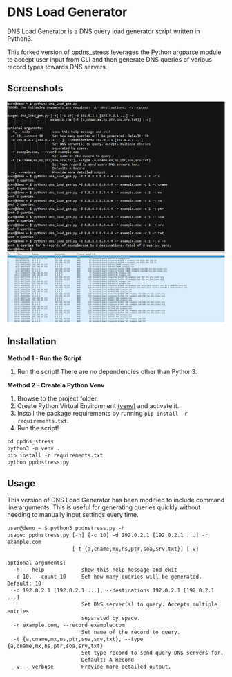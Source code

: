 # DNS Load Generator

DNS Load Generator is a DNS query load generator script written in Python3.

This forked version of [ppdns_stress](https://github.com/VigneshSP94/ppdns_stress) leverages the Python [argparse](https://docs.python.org/3/library/argparse.html) module to accept user input from CLI and then generate DNS queries of various record types towards DNS servers.

## Screenshots

![Screenshot of script execution](docs/media/script_execution.png "Script execution")
![Screenshot of Wireshark capture](docs/media/packet_capture.png "Wireshark packet capture")

## Installation

**Method 1 - Run the Script**
1. Run the script! There are no dependencies other than Python3.

**Method 2 - Create a Python Venv**
1. Browse to the project folder.
2. Create Python Virtual Environment [(venv)](https://docs.python.org/3/library/venv.html) and activate it.
3. Install the package requirements by running `pip install -r requirements.txt`.
4. Run the script!

```
cd ppdns_stress
python3 -m venv .
pip install -r requirements.txt
python ppdnstress.py
```

## Usage

This version of DNS Load Generator has been modified to include command line arguments. This is useful for generating queries quickly without needing to manually input settings every time.

```
user@demo ~ $ python3 ppdnstress.py -h
usage: ppdnstress.py [-h] [-c 10] -d 192.0.2.1 [192.0.2.1 ...] -r example.com
                     [-t {a,cname,mx,ns,ptr,soa,srv,txt}] [-v]

optional arguments:
  -h, --help            show this help message and exit
  -c 10, --count 10     Set how many queries will be generated. Default: 10
  -d 192.0.2.1 [192.0.2.1 ...], --destinations 192.0.2.1 [192.0.2.1 ...]
                        Set DNS server(s) to query. Accepts multiple entries
                        separated by space.
  -r example.com, --record example.com
                        Set name of the record to query.
  -t {a,cname,mx,ns,ptr,soa,srv,txt}, --type {a,cname,mx,ns,ptr,soa,srv,txt}
                        Set type record to send query DNS servers for.
                        Default: A Record
  -v, --verbose         Provide more detailed output.
```
